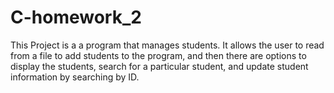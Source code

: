 # C-homework_2

This Project is a a program that manages students. It allows the user to read from a file to add students to the program, and then there are options to display the students, search for a particular student, and update student information by searching by ID.

